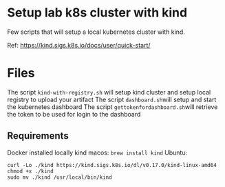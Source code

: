 # Setup lab k8s cluster with kind

Few scripts that will setup a local kubernetes cluster with kind.

Ref: https://kind.sigs.k8s.io/docs/user/quick-start/

# Files

The script `kind-with-registry.sh` will setup kind cluster and setup local registry to upload your artifact
The script `dashboard.sh`will setup and start the kubernetes dashboard
The script `gettokenfordashboard.sh`will retrieve the token to be used for login to the dashboard

## Requirements

Docker installed locally
kind 
macos: ```brew install kind```
Ubuntu: 

    curl -Lo ./kind https://kind.sigs.k8s.io/dl/v0.17.0/kind-linux-amd64
    chmod +x ./kind
    sudo mv ./kind /usr/local/bin/kind
